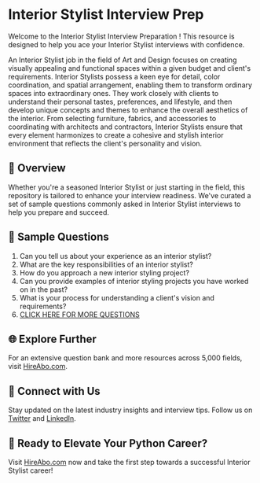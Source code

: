 # Interior Stylist Interview Prep

Welcome to the Interior Stylist Interview Preparation ! This resource is designed to help you ace your Interior Stylist interviews with confidence.

An Interior Stylist job in the field of Art and Design focuses on creating visually appealing and functional spaces within a given budget and client's requirements. Interior Stylists possess a keen eye for detail, color coordination, and spatial arrangement, enabling them to transform ordinary spaces into extraordinary ones. They work closely with clients to understand their personal tastes, preferences, and lifestyle, and then develop unique concepts and themes to enhance the overall aesthetics of the interior. From selecting furniture, fabrics, and accessories to coordinating with architects and contractors, Interior Stylists ensure that every element harmonizes to create a cohesive and stylish interior environment that reflects the client's personality and vision.

## 🚀 Overview

Whether you're a seasoned Interior Stylist or just starting in the field, this repository is tailored to enhance your interview readiness. We've curated a set of sample questions commonly asked in Interior Stylist interviews to help you prepare and succeed.

## 📝 Sample Questions

1. Can you tell us about your experience as an interior stylist?
2. What are the key responsibilities of an interior stylist?
3. How do you approach a new interior styling project?
4. Can you provide examples of interior styling projects you have worked on in the past?
5. What is your process for understanding a client's vision and requirements?
6. [CLICK HERE FOR MORE QUESTIONS](https://hireabo.com/job/6_2_14/Interior%20Stylist)

## 🌐 Explore Further

For an extensive question bank and more resources across 5,000 fields, visit [HireAbo.com](https://www.hireabo.com).

## 📱 Connect with Us

Stay updated on the latest industry insights and interview tips. Follow us on [Twitter](https://twitter.com/hireabo) and [LinkedIn](https://www.linkedin.com/in/hire-abo-3609972a8/).

## 🚀 Ready to Elevate Your Python Career?

Visit [HireAbo.com](https://www.hireabo.com) now and take the first step towards a successful Interior Stylist career!